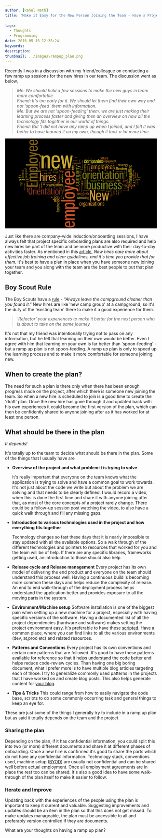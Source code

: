 ```yaml
---
author: [Rahul Nath]
title: 'Make it Easy for the New Person Joining the Team - Have a Project Ramp up Plan'
  
tags:
  - Thoughts
  - Programming
date: 2016-05-18 12:38:24
keywords:
description:
thumbnail: ../images\rampup_plan.png
---
```


Recently I was in a discussion with my friend/colleague on conducting a few ramp up sessions for the new hires in our team. The discussion went as below,

> _Me: We should hold a few sessions to make the new guys in team more comfortable_      
> _Friend: It's too early for it. We should let them find their own way and not 'spoon-feed' them with information._      
> _Me: But we are not 'spoon-feeding' them, we are just making their learning process faster and giving then an overview on how all the technology fits together in our world of things._     
> _Friend: But 'I did not have any ramp up when I joined, and I felt it was better to have learned it on my own, though it took a lot more time._    

[![Rampup Plan](..\images\rampup_plan.png)](http://www.mindtickle.com/wp-content/uploads/2014/02/new_employee_orientation_business_strategy_research.png)

Just like there are company-wide induction/onboarding sessions, I have always felt that project specific onboarding plans are also required and help new hires be part of the team and be more productive with their day-to-day activities faster. As mentioned in this [article](http://www.fastcompany.com/3029820/work-smart/infographic-the-real-ways-to-hold-on-to-new-hires/3), _New hires care more about effective job training and clear guidelines, and it's time you provide that for them._ It's best to have a plan in place when you have someone new joining your team and you along with the team are the best people to put that plan together.

## Boy Scout Rule

The Boy Scouts have a [rule](http://programmer.97things.oreilly.com/wiki/index.php/The_Boy_Scout_Rule) - _"Always leave the campground cleaner than you found it."_ New hires are like 'new camp group' at a campground, so it's the duty of the 'existing team' there to make it a good experience for them.

> _'Refactor' your experiences to make it better for the next person who is about to take on the same journey_

It's not that my friend was intentionally trying not to pass on any information, but he felt that learning on their own would be better. Even I agree with him that learning on your own is far better than 'spoon-feeding' - but a ramp up plan is not spoon-feeding. A ramp up plan is only to speed up the learning process and to make it more comfortable for someone joining new.

## When to create the plan?

The need for such a plan is there only when there has been enough progress made on the project, after which there is someone new joining the team. So when a new hire is scheduled to join is a good time to create the 'draft' plan. Once the new hire has gone through it and updated back with his own experiences it could become the first version of the plan, which can then be confidently shared to anyone joining after as it has worked for at least one person.

## What should be there in the plan

_It depends!_

It's totally up to the team to decide what should be there in the plan. Some of the things that I usually have are

- **Overview of the project and what problem it is trying to solve**

  It's really important that everyone on the team knows what the application is trying to solve and have a common goal to work towards. It's not just about the code we write but about the problem we are solving and that needs to be clearly defined. I would record a video, when this is done the first time and share it with anyone joining after that, as most of the core concepts of a project rarely change. There could be a follow-up session post watching the video, to also have a quick walk through and fill any missing gaps.

- **Introduction to various technologies used in the project and how everything fits together**

  Technology changes so fast these days that it is nearly impossible to stay updated with all the available options. So a walk through of the different technologies and pointers to resources that worked for you and the team will be of help. If there are any specific libraries, frameworks getting used, an introduction to those should also help.

- **Release cycle and Release management**
  Every project has its own model of delivering the end product and everyone on the team should understand this process well. Having a continuous build is becoming more common these days and helps reduce the complexity of release. An end to end walk-through of the deployment process helps understand the application better and provides exposure to all the moving parts in the system.

- **Environment/Machine setup**
  Software installation is one of the biggest pain when setting up a new machine for a project, especially with having specific versions of the software. Having a documented list of all the project dependencies (hardware and software) makes setting the project environment easy. It's preferable to have these [scripted](https://chocolatey.org/). Have a common place, where you can find links to all the various environments (dev, at,prod etc) and related resources.

- **Patterns and Conventions**
  Every project has its own conventions and certain core patterns that are followed. It's good to have these patterns available for reference so that it helps understand the code better and helps reduce code-review cycles. Than having one big boring document, what I prefer more is to have multiple blog articles targeting each of those. I try to generalize commonly used patterns in the projects that I have worked on and create blog posts. This also helps generate content for [your blog](http://www.rahulpnath.com/blog/get-started-with-your-blog/).

- **Tips & Tricks**
  This could range from how to easily navigate the code base, scripts to do some commonly occurring task and general things to keep an eye for.

These are just some of the things I generally try to include in a ramp up plan but as said it totally depends on the team and the project.

### Sharing the plan

Depending on the plan, if it has confidential information, you could split this into two (or more) different documents and share it at different phases of onboarding. Once a new hire is confirmed it's good to share the parts which do not have any confidential information. Technology stack, conventions used, machine setup ([BYOD](https://en.wikipedia.org/wiki/Bring_your_own_device)) are usually not confidential and can be shared well before actual employment. Once all employment agreements are in place the rest too can be shared. It's also a good idea to have some walk-through of the plan itself to make it easier to follow.

### Iterate and Improve

Updating back with the experiences of the people using the plan is important to keep it current and valuable. Suggesting improvements and updates should be an item in the plan so that this does not get missed. To make updates manageable, the plan must be accessible to all and preferably version controlled if they are documents.

What are your thoughts on having a ramp up plan?
